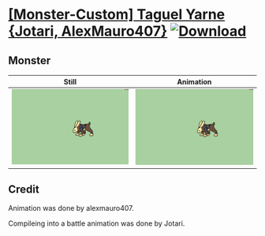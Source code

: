 # [\[Monster-Custom\] Taguel Yarne {Jotari, AlexMauro407}](./) [![Download](https://img.shields.io/badge/Download--red?style=social&logo=github)](https://minhaskamal.github.io/DownGit/#/home?url=https://github.com/Klokinator/FE-Repo/tree/main/Battle%20Animations%2FMonsters%20-%20Dragons%20and%20Special%2F%5BMonster-Custom%5D%20Taguel%20Yarne%20%7BJotari%2C%20AlexMauro407%7D%2F8.%20Monster)

## Monster

| Still | Animation |
| :---: | :-------: |
| ![Monster still](./Monster_000.png) | ![Monster](./Monster.gif) |

## Credit

Animation was done by alexmauro407.

Compileing into a battle animation was done by Jotari.
